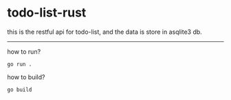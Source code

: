 # todo-list-rust
this is the restful api for todo-list, and the data is store in asqlite3 db.

---
how to run?
```
go run .
```
how to build?
```
go build
```
